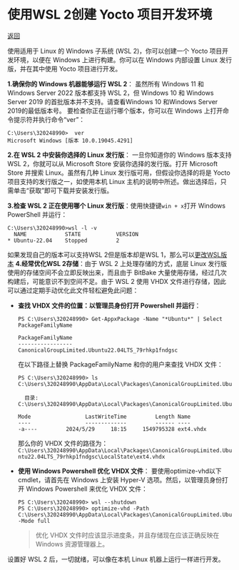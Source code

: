 # 使用WSL 2创建 Yocto 项目开发环境

[返回](./Index.md)

使用适用于 Linux 的 Windows 子系统 (WSL 2)，你可以创建一个 Yocto 项目开发环境，以便在 Windows 上进行构建。你可以在 Windows 内部设置 Linux 发行版，并在其中使用 Yocto 项目进行开发。

**1.确保你的 Windows 机器能够运行 WSL 2**：
虽然所有 Windows 11 和 Windows Server 2022 版本都支持 WSL 2，但 Windows 10 和 Windows Server 2019 的首批版本并不支持。请查看Windows 10 和Windows Server 2019的最低版本号。
要检查你正在运行哪个版本，你可以在 Windows 上打开命令提示符并执行命令“ver”：

```command
C:\Users\320248990>  ver
Microsoft Windows [版本 10.0.19045.4291]
```

**2.在 WSL 2 中安装你选择的 Linux 发行版**： 一旦你知道你的 Windows 版本支持 WSL 2，你就可以从 Microsoft Store 安装你选择的发行版。打开 Microsoft Store 并搜索 Linux。虽然有几种 Linux 发行版可用，但假设你选择的将是 Yocto 项目支持的发行版之一，如使用本机 Linux 主机的说明中所述。做出选择后，只需单击“获取”即可下载并安装发行版。

**3.检查 WSL 2 正在使用哪个 Linux 发行版**：使用快捷键`win + x`打开 Windows PowerShell 并运行：

```command
C:\Users\320248990>wsl -l -v
  NAME            STATE           VERSION
* Ubuntu-22.04    Stopped         2
```

如果发现自己的版本可以支持WSL 2但是版本却是WSL 1，那么可以[更改WSL版本](WSL1_to_WSL2.md)
**4.经常优化WSL 2存储**：由于 WSL 2 上处理存储的方式，底层 Linux 发行版使用的存储空间不会立即反映出来，而且由于 BitBake 大量使用存储，经过几次构建后，可能意识不到空间不足。由于 WSL 2 使用 VHDX 文件进行存储，因此可以通过定期手动优化此文件轻松避免此问题：

* **查找 VHDX 文件的位置：以管理员身份打开 Powershell 并运行**：
  
  ```command
  PS C:\Users\320248990> Get-AppxPackage -Name "*Ubuntu*" | Select PackageFamilyName

  PackageFamilyName
  -----------------
  CanonicalGroupLimited.Ubuntu22.04LTS_79rhkp1fndgsc
  ```

  在以下路径上替换 PackageFamilyName 和你的用户来查找 VHDX 文件：

  ```command
  PS C:\Users\320248990> ls C:\Users\320248990\AppData\Local\Packages\CanonicalGroupLimited.Ubuntu22.04LTS_79rhkp1fndgsc\LocalState
    
    目录: C:\Users\320248990\AppData\Local\Packages\CanonicalGroupLimited.Ubuntu22.04LTS_79rhkp1fndgsc\LocalState

  Mode                 LastWriteTime         Length Name
  ----                 -------------         ------ ----
  -a----         2024/5/29     18:15     1549795328 ext4.vhdx
  ```

  那么你的 VHDX 文件的路径为：
  `C:\Users\320248990\AppData\Local\Packages\CanonicalGroupLimited.Ubuntu22.04LTS_79rhkp1fndgsc\LocalState\ext4.vhdx`

* **使用 Windows Powershell 优化 VHDX 文件**：
  要使用optimize-vhd以下 cmdlet，请首先在 Windows 上安装 Hyper-V 选项。然后，以管理员身份打开 Windows Powershell 来优化 VHDX 文件：
  
  ```command
  PS C:\Users\320248990> wsl --shutdown
  PS C:\Users\320248990> optimize-vhd -Path C:\Users\320248990\AppData\Local\Packages\CanonicalGroupLimited.Ubuntu22.04LTS_79rhkp1fndgsc\LocalState\ext4.vhdx -Mode full
  ```

  > 优化 VHDX 文件时应该显示进度条，并且存储现在应该正确反映在 Windows 资源管理器上。

设置好 WSL 2 后，一切就绪，可以像在本机 Linux 机器上运行一样进行开发。
